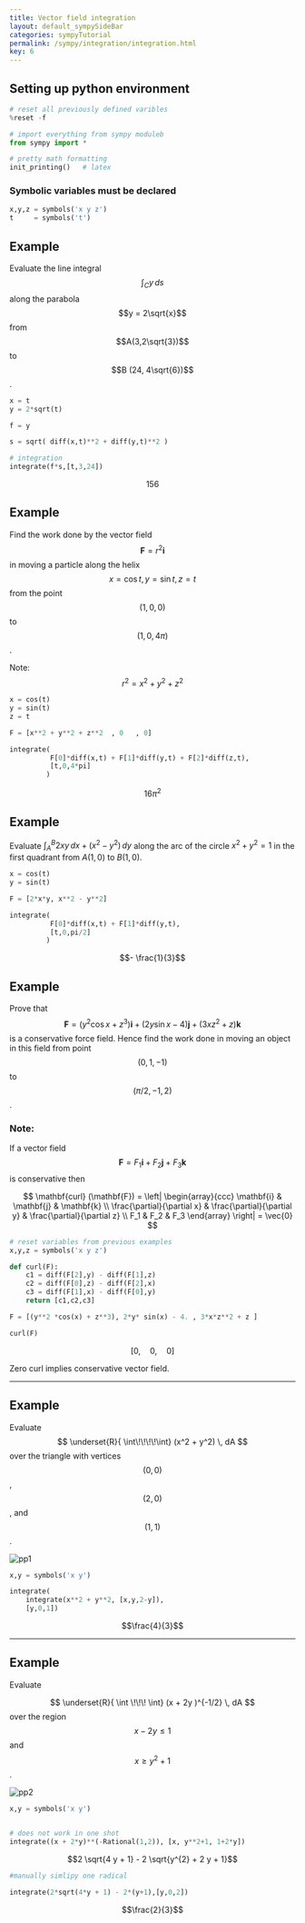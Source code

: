 ```yaml
---
title: Vector field integration
layout: default_sympySideBar
categories: sympyTutorial
permalink: /sympy/integration/integration.html
key: 6
---
```


## Setting up python environment


```python
# reset all previously defined varibles
%reset -f

# import everything from sympy moduleb 
from sympy import *

# pretty math formatting
init_printing()   # latex
```

### Symbolic variables must be declared


```python
x,y,z = symbols('x y z')
t     = symbols('t')
```

## Example

Evaluate the line integral $$\int_C y \, ds$$ along the parabola $$y = 2\sqrt{x}$$ from $$A(3,2\sqrt{3})$$ to $$B (24,  4\sqrt{6})$$.


```python
x = t
y = 2*sqrt(t)

f = y  

s = sqrt( diff(x,t)**2 + diff(y,t)**2 )

# integration
integrate(f*s,[t,3,24])

```




$$156$$




## Example 

Find the work done by the vector field $$\mathbf{F} = r^2 \mathbf{i}$$ in moving a particle along the helix $$x = \cos{t}, y = \sin{t}, z = t$$ from the point $$(1,0,0)$$ to $$(1,0,4 \pi)$$.

Note: $$r^2 = x^2 + y^2 + z^2$$



```python
x = cos(t)
y = sin(t)
z = t

F = [x**2 + y**2 + z**2  , 0   , 0]

integrate(
          F[0]*diff(x,t) + F[1]*diff(y,t) + F[2]*diff(z,t),
          [t,0,4*pi]
         )


```




$$16 \pi^{2}$$




## Example

Evaluate $\displaystyle \int_A^B 2xy\,dx + (x^2 - y^2)\, dy$ along the arc of the circle $x^2 + y^2 = 1$ in the first quadrant from $A(1,0)$ to $B(1,0)$.


```python
x = cos(t)
y = sin(t)

F = [2*x*y, x**2 - y**2]

integrate(
          F[0]*diff(x,t) + F[1]*diff(y,t),
          [t,0,pi/2]
         )
```




$$- \frac{1}{3}$$



## Example

Prove that $$\displaystyle \mathbf{F} = (y^2 \cos{x} + z^3)\mathbf{i} + (2y \sin{x} - 4)\mathbf{j} +(3xz^2 + z) \mathbf{k}$$ is a conservative force field. Hence find the work done in moving an object in this field from point $$(0,1,-1)$$ to $$(\pi/2, -1, 2)$$.

### Note:

If a vector field $$\mathbf{F} = F_1 \mathbf{i} + F_2 \mathbf{j} +  F_3 \mathbf{k
} $$ is conservative then

$$
\mathbf{curl} (\mathbf{F}) = \left| 
\begin{array}{ccc}
\mathbf{i} & \mathbf{j} & \mathbf{k} \\
\frac{\partial}{\partial x} & \frac{\partial}{\partial y} & \frac{\partial}{\partial z} \\
F_1 & F_2 & F_3
\end{array}
\right| = \vec{0}
$$



```python
# reset variables from previous examples
x,y,z = symbols('x y z') 

def curl(F):
    c1 = diff(F[2],y) - diff(F[1],z)
    c2 = diff(F[0],z) - diff(F[2],x)
    c3 = diff(F[1],x) - diff(F[0],y)
    return [c1,c2,c3]
```


```python
F = [(y**2 *cos(x) + z**3), 2*y* sin(x) - 4. , 3*x*z**2 + z ]
```


```python
curl(F)

```




$$\left [ 0, \quad 0, \quad 0\right ]$$



Zero curl implies conservative vector field. 

-----------------------------------------

## Example

Evaluate 
$$
\underset{R}{
\int\!\!\!\!\int} (x^2 + y^2) \, dA
$$
over the triangle with vertices $$(0,0)$$, $$(2,0)$$, and $$(1,1)$$.

![pp1](/images/integration/pp1.png)



```python
x,y = symbols('x y')

integrate( 
    integrate(x**2 + y**2, [x,y,2-y]),
    [y,0,1])

```




$$\frac{4}{3}$$



--------------------

## Example

Evaluate 

$$
\underset{R}{
\int \!\!\! \int} (x + 2y )^{-1/2} \, dA
$$
over the region $$x - 2y \le 1$$ and $$x \ge y^2 +1$$.

![pp2](/images/integration/pp2.png)


```python
x,y = symbols('x y')


# does not work in one shot
integrate((x + 2*y)**(-Rational(1,2)), [x, y**2+1, 1+2*y])

```




$$2 \sqrt{4 y + 1} - 2 \sqrt{y^{2} + 2 y + 1}$$




```python
#manually simlipy one radical

integrate(2*sqrt(4*y + 1) - 2*(y+1),[y,0,2])
```




$$\frac{2}{3}$$


